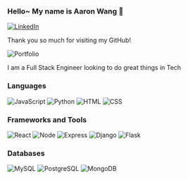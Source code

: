 ### Hello~ My name is Aaron Wang 👋
[![LinkedIn](https://img.shields.io/badge/LinkedIn-0077B5?style=for-the-badge&logo=linkedin&logoColor=white)](https://www.linkedin.com/in/aaronwang96/)

Thank you so much for visiting my GitHub!


![Portfolio](https://media.giphy.com/media/v1.Y2lkPTc5MGI3NjExaXB0eHBneTlocmNrc3k5NW45N3BpN3hrbXRpd212Nm1vZHo0OXRwciZlcD12MV9pbnRlcm5hbF9naWZfYnlfaWQmY3Q9Zw/U5iCPfEJahhmYK8Xt3/giphy.gif)

I am a Full Stack Engineer looking to do great things in Tech

### Languages

![JavaScript](https://img.shields.io/badge/Javascript-F7DF1E?style=plastic&logo=javascript&logoColor=black)
![Python](https://img.shields.io/badge/Python-3776AB?style=plastic&logo=python&logoColor=white)
![HTML](https://img.shields.io/badge/HTML5-E34F26?style=plastic&logo=html5&logoColor=white)
![CSS](https://img.shields.io/badge/CSS3-1572B6?style=plastic&logo=css3&logoColor=white)

### Frameworks and Tools

![React](https://img.shields.io/badge/React%20-%2320232a.svg?style=plastic&logo=react&logoColor=%2361DAFB)
![Node](https://img.shields.io/badge/Node.js%20-%2343853D.svg?style=plastic&logo=node.js&logoColor=white)
![Express](https://img.shields.io/badge/Express%20-%23404d59.svg?style=plastic&logo=express)
![Django](https://img.shields.io/badge/Django-0C4B33?style=plastic&logo=django)
![Flask](https://img.shields.io/badge/Flask-%23316192.svg??style=plastic&logo=flask)

### Databases

![MySQL](https://img.shields.io/badge/MySQL-%2300f.svg?style=plastic&logo=mysql&logoColor=white)
![PostgreSQL](https://img.shields.io/badge/PostgreSQL-%23316192.svg??style=plastic&logo=postgresql&logoColor=white)
![MongoDB](https://img.shields.io/badge/MongoDB-%234ea94b.svg??style=plastic&logo=mongodb&logoColor=white)

<!--
**Aaronw7/Aaronw7** is a ✨ _special_ ✨ repository because its `README.md` (this file) appears on your GitHub profile.

Here are some ideas to get you started:

- 🔭 I’m currently working on ...
- 🌱 I’m currently learning ...
- 👯 I’m looking to collaborate on ...
- 🤔 I’m looking for help with ...
- 💬 Ask me about ...
- 📫 How to reach me: ...
- 😄 Pronouns: ...
- ⚡ Fun fact: ...
-->
